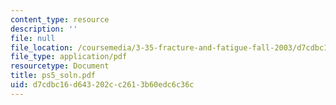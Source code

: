 ```yaml
---
content_type: resource
description: ''
file: null
file_location: /coursemedia/3-35-fracture-and-fatigue-fall-2003/d7cdbc16d643202cc2613b60edc6c36c_ps5_soln.pdf
file_type: application/pdf
resourcetype: Document
title: ps5_soln.pdf
uid: d7cdbc16-d643-202c-c261-3b60edc6c36c
---
```

